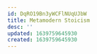 ```yaml
---
id: DqRO19Bn3yWCFlNUqUJbW
title: Metamodern Stoicism
desc: ''
updated: 1639759645930
created: 1639759645930
---
```


